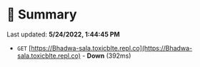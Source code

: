 # 📖 Summary
Last updated: **5/24/2022, 1:44:45 PM**

- `GET` [https://Bhadwa-sala.toxicblte.repl.co](https://Bhadwa-sala.toxicblte.repl.co) - **Down** (392ms)
